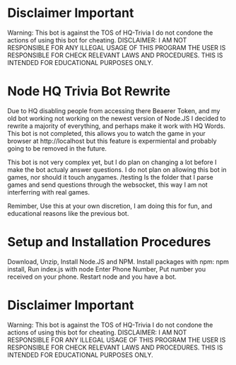 # Disclaimer Important

Warning: This bot is against the TOS of HQ-Trivia I do not condone the actions of using this bot for cheating.   DISCLAIMER: I AM NOT RESPONSIBLE FOR ANY ILLEGAL USAGE OF THIS PROGRAM THE USER IS RESPONSIBLE FOR CHECK RELEVANT LAWS AND PROCEDURES.    THIS IS INTENDED FOR EDUCATIONAL PURPOSES ONLY.

# Node HQ Trivia Bot Rewrite

 Due to HQ disabling people from accessing there Beaerer Token, and my old bot working not working on the newest version of Node.JS I decided to rewrite a majority of everything, and perhaps make it work with HQ Words. This bot is not completed, this allows you to watch the game in your browser at http://localhost but this feature is expermiental and probably going to be removed in the future.
 
 This bot is not very complex yet, but I do plan on changing a lot before I make the bot actualy answer questions. I do not plan on allowing this bot in games, nor should it touch anygames. /testing Is the folder that I parse games and send questions through the websocket, this way I am not interferring with real games.
  
 Remimber, Use this at your own discretion, I am doing this for fun, and educational reasons like the previous bot.
 
# Setup and Installation Procedures

 Download,
 Unzip,
 Install Node.JS and NPM.
 Install packages with npm: npm install,
 Run index.js with node
 Enter Phone Number,
 Put number you received on your phone.
 Restart node and you have a bot.
 
 # Disclaimer Important
 
 Warning: This bot is against the TOS of HQ-Trivia I do not condone the actions of using this bot for cheating.   DISCLAIMER: I AM NOT RESPONSIBLE FOR ANY ILLEGAL USAGE OF THIS PROGRAM THE USER IS RESPONSIBLE FOR CHECK RELEVANT LAWS AND PROCEDURES.    THIS IS INTENDED FOR EDUCATIONAL PURPOSES ONLY.
